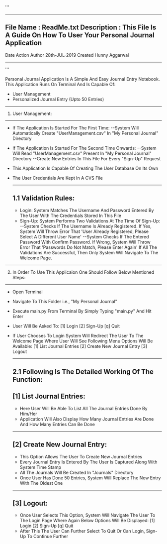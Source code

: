 '''
***********************************************************************************************************
File Name   :   ReadMe.txt
Description :   This File Is A Guide On How To User Your Personal Journal Application
-----------------------------------------------------------------------------------------------------------
Date							Action						 	Author
28th-JUL-2019			Created							Hunny Aggarwal
***********************************************************************************************************
'''

Personal Journal Application Is A Simple And Easy Journal Entry Notebook. This Application Runs On Terminal And Is Capable Of:
* User Management
* Personalized Journal Entry (Upto 50 Entries)

-------------------
1. User Management:
-------------------
* If The Application Is Started For The First Time:
	--System Will Automatically Create "UserManagement.csv" In "My Personal Journal" Directory
* If The Application Is Started For The Second Time Onwards:
	--System Will Read "UserManagement.csv" Present In "My Personal Journal" Directory
	--Create New Entries In This File For Every "Sign-Up" Request
* This Application Is Capable Of Creating The User Database On Its Own
* The User Credentials Are Kept In A CVS File

	---------------------
	1.1 Validation Rules:
	---------------------
	* Login: System Matches The Username And Password Entered By The User With The Credentials Stored In This File
	* Sign-Up: System Performs Two Validations At The Time Of Sign-Up:
		--System Checks If The Username Is Already Registered. If Yes, System Will Throw Error That 'User Already Registered, Please Select A Different User Name'
		--System Checks If The Entered Password With Confirm Password. If Wrong, System Will Throw Error That 'Passwords Do Not Match, Please Enter Again'
	If All The Validations Are Successful, Then Only System Will Navigate To The Welcome Page.

---------------------------------------------------------------------------
2. In Order To Use This Applicaion One Should Follow Below Mentioned Steps:
---------------------------------------------------------------------------
* Open Terminal
* Navigate To This Folder i.e., "My Personal Journal"
* Execute main.py From Terminal By Simply Typing "main.py" And Hit Enter
* User Will Be Asked To:
	[1] Login
	[2] Sign-Up
	[q] Quit

* If User Chooses To Login System Will Redirect The User To The Welcome Page Where User Will See Following Menu Options Will Be Available:
	[1] List Journal Entries
	[2] Create New Journal Entry
	[3] Logout

	------------------------------------------------------
	2.1 Following Is The Detailed Working Of The Function:
	------------------------------------------------------
	[1] List Journal Entries:
	-------------------------
	* Here User Will Be Able To List All The Journal Entries Done By Him/Her
	* Application Will Also Display How Many Journal Entries Are Done And How Many Entries Can Be Done
	
	-----------------------------
	[2] Create New Journal Entry:
	-----------------------------
	* This Option Allows The User To Create New Journal Entries
	* Every Journal Entry Is Entered By The User Is Captured Along With System Time Stamp
	* All The Journals Will Be Created In "Journals" Directory
	* Once User Has Done 50 Entries, System Will Replace The New Entry With The Oldest One
	
	-----------
	[3] Logout:
	-----------
	* Once User Selects This Option, System Will Navigate The User To The Login Page Where Again Below Options Will Be Displayed:
		[1] Login
		[2] Sign-Up
		[q] Quit
	* After This The User Can Further Select To Quit Or Can Login, Sign-Up To Continue Further
